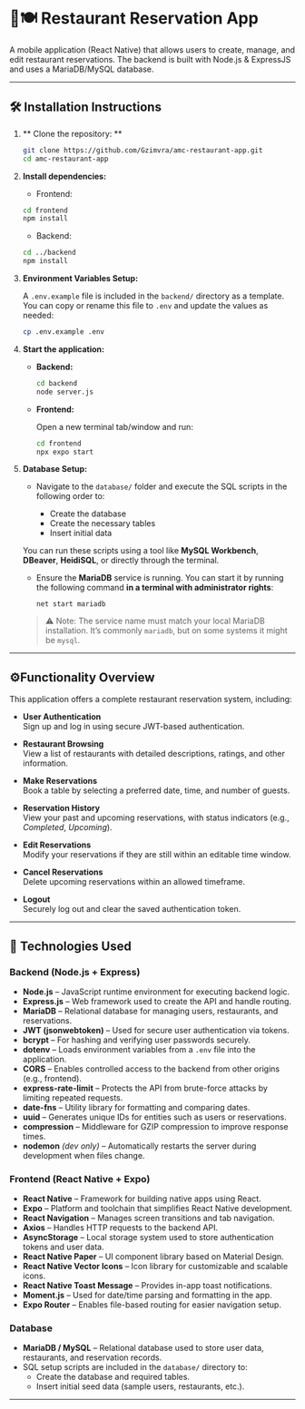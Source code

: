 # 📱🍽️ Restaurant Reservation App

A mobile application (React Native) that allows users to create, manage, and edit restaurant reservations. The backend is built with Node.js & ExpressJS and uses a MariaDB/MySQL database.

---

## 🛠️ Installation Instructions

1. ** Clone the repository: **
   ```bash
   git clone https://github.com/Gzimvra/amc-restaurant-app.git
   cd amc-restaurant-app
   ```

2. **Install dependencies:**

   - Frontend:
   ```bash
   cd frontend
   npm install
   ```

   - Backend:  
   ```bash
   cd ../backend
   npm install
   ```

3. **Environment Variables Setup:**

   A `.env.example` file is included in the `backend/` directory as a template.  
   You can copy or rename this file to `.env` and update the values as needed:

   ```bash
   cp .env.example .env
   ```

4. **Start the application:**

   - **Backend:**

     ```bash
     cd backend
     node server.js
     ```

   - **Frontend:**

     Open a new terminal tab/window and run:

     ```bash
     cd frontend
     npx expo start
     ```

5. **Database Setup:**

   - Navigate to the `database/` folder and execute the SQL scripts in the following order to:

     - Create the database  
     - Create the necessary tables  
     - Insert initial data

   You can run these scripts using a tool like **MySQL Workbench**, **DBeaver**, **HeidiSQL**, or directly through the terminal.

   - Ensure the **MariaDB** service is running. You can start it by running the following command **in a terminal with administrator rights**:

     ```
     net start mariadb
     ```

   > ⚠️ Note: The service name must match your local MariaDB installation. It’s commonly `mariadb`, but on some systems it might be `mysql`.

---


## ⚙️Functionality Overview

This application offers a complete restaurant reservation system, including:

- **User Authentication**  
  Sign up and log in using secure JWT-based authentication.

- **Restaurant Browsing**  
  View a list of restaurants with detailed descriptions, ratings, and other information.

- **Make Reservations**  
  Book a table by selecting a preferred date, time, and number of guests.

- **Reservation History**  
  View your past and upcoming reservations, with status indicators (e.g., *Completed*, *Upcoming*).

- **Edit Reservations**  
  Modify your reservations if they are still within an editable time window.

- **Cancel Reservations**  
  Delete upcoming reservations within an allowed timeframe.

- **Logout**  
  Securely log out and clear the saved authentication token.


---

## 🧰 Technologies Used

### Backend (Node.js + Express)

- **Node.js** – JavaScript runtime environment for executing backend logic.
- **Express.js** – Web framework used to create the API and handle routing.
- **MariaDB** – Relational database for managing users, restaurants, and reservations.
- **JWT (jsonwebtoken)** – Used for secure user authentication via tokens.
- **bcrypt** – For hashing and verifying user passwords securely.
- **dotenv** – Loads environment variables from a `.env` file into the application.
- **CORS** – Enables controlled access to the backend from other origins (e.g., frontend).
- **express-rate-limit** – Protects the API from brute-force attacks by limiting repeated requests.
- **date-fns** – Utility library for formatting and comparing dates.
- **uuid** – Generates unique IDs for entities such as users or reservations.
- **compression** – Middleware for GZIP compression to improve response times.
- **nodemon** *(dev only)* – Automatically restarts the server during development when files change.

### Frontend (React Native + Expo)

- **React Native** – Framework for building native apps using React.
- **Expo** – Platform and toolchain that simplifies React Native development.
- **React Navigation** – Manages screen transitions and tab navigation.
- **Axios** – Handles HTTP requests to the backend API.
- **AsyncStorage** – Local storage system used to store authentication tokens and user data.
- **React Native Paper** – UI component library based on Material Design.
- **React Native Vector Icons** – Icon library for customizable and scalable icons.
- **React Native Toast Message** – Provides in-app toast notifications.
- **Moment.js** – Used for date/time parsing and formatting in the app.
- **Expo Router** – Enables file-based routing for easier navigation setup.

### Database

- **MariaDB / MySQL** – Relational database used to store user data, restaurants, and reservation records.
- SQL setup scripts are included in the `database/` directory to:
  - Create the database and required tables.
  - Insert initial seed data (sample users, restaurants, etc.).

---


